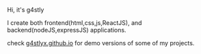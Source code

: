 Hi, it's g4stly

I create both frontend(html,css,js,ReactJS), and backend(nodeJS,expressJS) applications.

check <a href="https://g4stlyx.github.io">g4stlyx.github.io</a> for demo versions of some of my projects.


